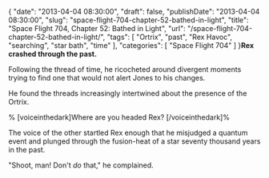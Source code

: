{
    "date": "2013-04-04 08:30:00",
    "draft": false,
    "publishDate": "2013-04-04 08:30:00",
    "slug": "space-flight-704-chapter-52-bathed-in-light",
    "title": "Space Flight 704, Chapter 52: Bathed in Light",
    "url": "\/space-flight-704-chapter-52-bathed-in-light\/",
    "tags": [
        "Ortrix",
        "past",
        "Rex Havoc",
        "searching",
        "star bath",
        "time"
    ],
    "categories": [
        "Space Flight 704"
    ]
}**Rex crashed through the past.**

Following the thread of time, he ricocheted around divergent moments
trying to find one that would not alert Jones to his changes.

He found the threads increasingly intertwined about the presence of the
Ortrix.

% \[voiceinthedark\]Where are you headed Rex? \[/voiceinthedark\]%

The voice of the other startled Rex enough that he misjudged a quantum
event and plunged through the fusion-heat of a star seventy thousand
years in the past.

"Shoot, man! Don't *do* that," he complained.